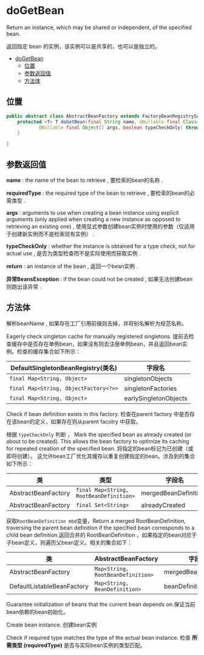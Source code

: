 # doGetBean

Return an instance, which may be shared or independent, of the specified bean.

返回指定 bean 的实例，该实例可以是共享的，也可以是独立的。


<!-- TOC -->

- [doGetBean](#dogetbean)
  - [位置](#%e4%bd%8d%e7%bd%ae)
  - [参数返回值](#%e5%8f%82%e6%95%b0%e8%bf%94%e5%9b%9e%e5%80%bc)
  - [方法体](#%e6%96%b9%e6%b3%95%e4%bd%93)

<!-- /TOC -->

## 位置

``` java
public abstract class AbstractBeanFactory extends FactoryBeanRegistrySupport implements ConfigurableBeanFactory {
    protected <T> T doGetBean(final String name, @Nullable final Class<T> requiredType,
			@Nullable final Object[] args, boolean typeCheckOnly) throws BeansException {
    }

}
```


## 参数返回值

**name** : the name of the bean to retrieve , 要检索的bean的名称 .

**requiredType** : 
the required type of the bean to retrieve , 要检索的bean的必需类型 .

**args** : arguments to use when creating a bean instance using explicit arguments (only applied when creating a new instance as opposed to retrieving an existing one) , 使用显式参数创建bean实例时使用的参数（仅适用于创建新实例而不是检索现有实例） .

**typeCheckOnly** : whether the instance is obtained for a type check, not for actual use , 是否为类型检查而不是实际使用而获取实例 .

**return** : an instance of the bean , 返回一个bean实例 . 

**异常BeansException** : if the bean could not be created , 如果无法创建bean则跑出该异常 .

## 方法体

解析beanName , 如果存在工厂引用前缀则去掉，并将别名解析为规范名称。

Eagerly check singleton cache for manually registered singletons. 提前去检查缓存中是否存在单例bean，如果没有则去注册单例bean，并且返回bean实例。检查的缓存集合如下所示：


| DefaultSingletonBeanRegistry(类名)  | 字段名 | 
|---|---|
| `final Map<String, Object>` |  singletonObjects
| `final Map<String, ObjectFactory<?>>` | singletonFactories
| `final Map<String, Object>` |  earlySingletonObjects

Check if bean definition exists in this factory. 检查在parent factory 中是否存在该bean的定义，如果存在则从parent facotry 中获取。

根据 `typeCheckOnly` 判断 ， Mark the specified bean as already created (or about to be created).
This allows the bean factory to optimize its caching for repeated creation of the specified bean. 将指定的bean标记为已创建（或即将创建）。
这允许bean工厂优化其缓存以重复创建指定的bean。涉及到的集合如下所示：

类 | 类型  | 字段名 | 
---|---| --- | 
AbstractBeanFactory | `final Map<String, RootBeanDefinition>` | mergedBeanDefinitions
AbstractBeanFactory | `final Set<String>` | alreadyCreated

获取`RootBeanDefinition mbd`变量，Return a merged RootBeanDefinition, traversing the parent bean definition if the specified bean corresponds to a child bean definition.返回合并的 RootBeanDefinition ，如果指定的bean对应于子bean定义，则遍历父bean定义。相关的集合如下：

类 | AbstractBeanFactory  | 字段名 | 
---|---| --- | 
AbstractBeanFactory | `Map<String, RootBeanDefinition>` | mergedBeanDefinitions
DefaultListableBeanFactory | `Map<String, BeanDefinition>` | beanDefinitionMap

Guarantee initialization of beans that the current bean depends on.保证当前bean依赖的bean初始化。

Create bean instance. 创建bean实例

Check if required type matches the type of the actual bean instance. 检查 **所需类型 (requiredType)** 是否与实际bean实例的类型匹配。

